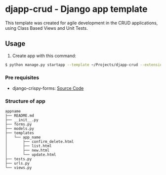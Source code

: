 # djapp-crud - Django app template

This template was created for agile development in the CRUD applications, using Class Based Views and Unit Tests.

## Usage

1. Create app with this command:

```bash
$ python manage.py startapp --template ~/Projects/djapp-crud --extension=py,html <app_name>
```

### Pre requisites

 - django-crispy-forms: [Source Code](https://github.com/maraujop/django-crispy-forms)


### Structure of app

```
appname
├── README.md
├── __init__.py
├── forms.py
├── models.py
├── templates
│   └── app_name
│       ├── confirm_delete.html
│       ├── list.html
│       ├── new.html
│       └── update.html
├── tests.py
├── urls.py
└── views.py
```
